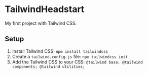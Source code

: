 # TailwindHeadstart

My first project with Tailwind CSS.

## Setup

1. Install Tailwind CSS: `npm install tailwindcss`
2. Create a `tailwind.config.js` file: `npx tailwindcss init`
3. Add the Tailwind CSS to your CSS: `@tailwind base; @tailwind components; @tailwind utilities;`